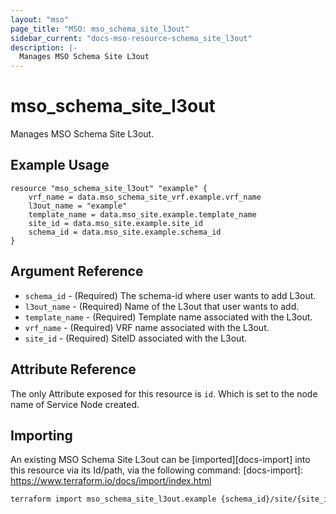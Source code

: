 ```yaml
---
layout: "mso"
page_title: "MSO: mso_schema_site_l3out"
sidebar_current: "docs-mso-resource-schema_site_l3out"
description: |-
  Manages MSO Schema Site L3out
---
```


# mso_schema_site_l3out #

Manages MSO Schema Site L3out.

## Example Usage ##

```hcl
resource "mso_schema_site_l3out" "example" {
    vrf_name = data.mso_schema_site_vrf.example.vrf_name
    l3out_name = "example"
    template_name = data.mso_site.example.template_name
    site_id = data.mso_site.example.site_id
    schema_id = data.mso_site.example.schema_id 
}

```

## Argument Reference ##
* `schema_id` - (Required) The schema-id where user wants to add L3out.
* `l3out_name` - (Required) Name of the L3out that user wants to add.
* `template_name` - (Required) Template name associated with the L3out.
* `vrf_name` - (Required) VRF name associated with the L3out.
* `site_id` - (Required) SiteID associated with the L3out.

## Attribute Reference ##
The only Attribute exposed for this resource is `id`. Which is set to the node name of Service Node created.

## Importing ##

An existing MSO Schema Site L3out can be [imported][docs-import] into this resource via its Id/path, via the following command: [docs-import]: <https://www.terraform.io/docs/import/index.html>

```bash
terraform import mso_schema_site_l3out.example {schema_id}/site/{site_id}/template/{template_name}/vrf/{vrf_name}/l3out/{l3out_name}
```